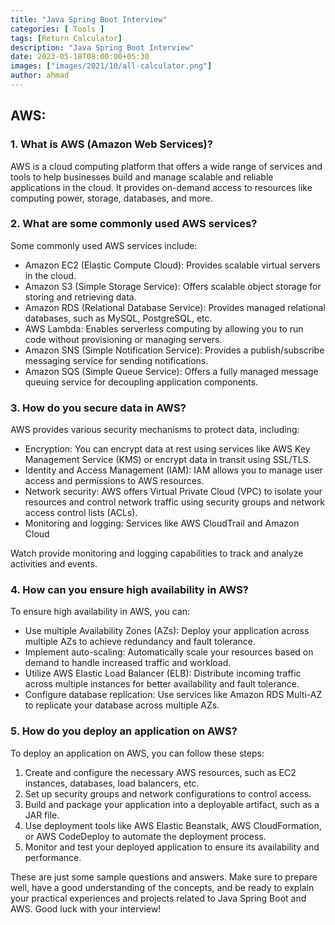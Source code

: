 ```yaml
---
title: "Java Spring Boot Interview"
categories: [ Tools ]
tags: [Return Calculator]
description: "Java Spring Boot Interview"
date: 2023-05-18T08:00:00+05:30
images: ["images/2021/10/all-calculator.png"]
author: ahmad
---
```

## AWS:

### 1. What is AWS (Amazon Web Services)?
AWS is a cloud computing platform that offers a wide range of services and tools to help businesses build and manage scalable and reliable applications in the cloud. It provides on-demand access to resources like computing power, storage, databases, and more.

### 2. What are some commonly used AWS services?
Some commonly used AWS services include:
- Amazon EC2 (Elastic Compute Cloud): Provides scalable virtual servers in the cloud.
- Amazon S3 (Simple Storage Service): Offers scalable object storage for storing and retrieving data.
- Amazon RDS (Relational Database Service): Provides managed relational databases, such as MySQL, PostgreSQL, etc.
- AWS Lambda: Enables serverless computing by allowing you to run code without provisioning or managing servers.
- Amazon SNS (Simple Notification Service): Provides a publish/subscribe messaging service for sending notifications.
- Amazon SQS (Simple Queue Service): Offers a fully managed message queuing service for decoupling application components.

### 3. How do you secure data in AWS?
AWS provides various security mechanisms to protect data, including:
- Encryption: You can encrypt data at rest using services like AWS Key Management Service (KMS) or encrypt data in transit using SSL/TLS.
- Identity and Access Management (IAM): IAM allows you to manage user access and permissions to AWS resources.
- Network security: AWS offers Virtual Private Cloud (VPC) to isolate your resources and control network traffic using security groups and network access control lists (ACLs).
- Monitoring and logging: Services like AWS CloudTrail and Amazon Cloud

Watch provide monitoring and logging capabilities to track and analyze activities and events.

### 4. How can you ensure high availability in AWS?
To ensure high availability in AWS, you can:
- Use multiple Availability Zones (AZs): Deploy your application across multiple AZs to achieve redundancy and fault tolerance.
- Implement auto-scaling: Automatically scale your resources based on demand to handle increased traffic and workload.
- Utilize AWS Elastic Load Balancer (ELB): Distribute incoming traffic across multiple instances for better availability and fault tolerance.
- Configure database replication: Use services like Amazon RDS Multi-AZ to replicate your database across multiple AZs.

### 5. How do you deploy an application on AWS?
To deploy an application on AWS, you can follow these steps:
1. Create and configure the necessary AWS resources, such as EC2 instances, databases, load balancers, etc.
2. Set up security groups and network configurations to control access.
3. Build and package your application into a deployable artifact, such as a JAR file.
4. Use deployment tools like AWS Elastic Beanstalk, AWS CloudFormation, or AWS CodeDeploy to automate the deployment process.
5. Monitor and test your deployed application to ensure its availability and performance.

These are just some sample questions and answers. Make sure to prepare well, have a good understanding of the concepts, and be ready to explain your practical experiences and projects related to Java Spring Boot and AWS. Good luck with your interview!

